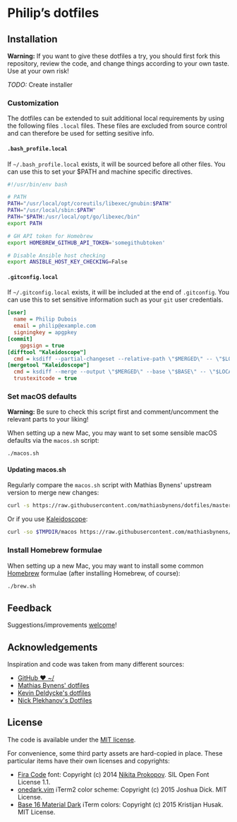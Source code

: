 # Philip’s dotfiles

## Installation

**Warning:** If you want to give these dotfiles a try, you should first fork this repository, review the code, and change things according to your own taste. Use at your own risk!

_TODO:_ Create installer

### Customization

The dotfiles can be extended to suit additional local requirements by using the following files `.local` files. These files are excluded from source control and can therefore be used for setting sesitive info.

#### `.bash_profile.local`

If `~/.bash_profile.local` exists, it will be sourced before all other files. You can use this to set your $PATH and machine specific directives.

```bash
#!/usr/bin/env bash

# PATH
PATH="/usr/local/opt/coreutils/libexec/gnubin:$PATH"
PATH="/usr/local/sbin:$PATH"
PATH="$PATH:/usr/local/opt/go/libexec/bin"
export PATH

# GH API token for Homebrew
export HOMEBREW_GITHUB_API_TOKEN='somegithubtoken'

# Disable Ansible host checking
export ANSIBLE_HOST_KEY_CHECKING=False
```

#### `.gitconfig.local`

If `~/.gitconfig.local` exists, it will be included at the end of `.gitconfig`. You can use this to set sensitive information such as your `git` user credentials.

```ini
[user]
  name = Philip Dubois
  email = philip@example.com
  signingkey = apgpkey
[commit]
	gpgsign = true
[difftool "Kaleidoscope"]
  cmd = ksdiff --partial-changeset --relative-path \"$MERGED\" -- \"$LOCAL\" \"$REMOTE\"
[mergetool "Kaleidoscope"]
  cmd = ksdiff --merge --output \"$MERGED\" --base \"$BASE\" -- \"$LOCAL\" --snapshot \"$REMOTE\" --snapshot
  trustexitcode = true
```

### Set macOS defaults

**Warning:** Be sure to check this script first and comment/uncomment the relevant parts to your liking!

When setting up a new Mac, you may want to set some sensible macOS defaults via the `macos.sh` script:
```bash
./macos.sh
```

#### Updating macos.sh

Regularly compare the `macos.sh` script with Mathias Bynens' upstream version to merge new changes:
```bash
curl -s https://raw.githubusercontent.com/mathiasbynens/dotfiles/master/.macos | diff -u - macos.sh
```

Or if you use [Kaleidoscope](http://www.kaleidoscopeapp.com/):
```bash
curl -so $TMPDIR/macos https://raw.githubusercontent.com/mathiasbynens/dotfiles/master/.macos; ksdiff $TMPDIR/macos macos.sh
```

### Install Homebrew formulae

When setting up a new Mac, you may want to install some common [Homebrew](http://brew.sh/) formulae (after installing Homebrew, of course):

```bash
./brew.sh
```

## Feedback

Suggestions/improvements [welcome](https://github.com/duboisph/dotfiles/issues)!

## Acknowledgements

Inspiration and code was taken from many different sources:

-   [GitHub ❤ ~/](http://dotfiles.github.io/)
-   [Mathias Bynens' dotfiles](https://github.com/mathiasbynens/dotfiles)
-   [Kevin Deldycke's dotfiles](https://github.com/kdeldycke/dotfiles)
-   [Nick Plekhanov's Dotfiles](https://github.com/nicksp/dotfiles)

## License

The code is available under the [MIT license](https://github.com/duboisph/dotfiles/blob/master/LICENSE).

For convenience, some third party assets are hard-copied in place. These particular items have their own licenses and copyrights:

-   [Fira Code](https://github.com/tonsky/FiraCode) font: Copyright (c) 2014 [Nikita Prokopov](http://tonsky.me). SIL Open Font License 1.1.
-   [onedark.vim](https://github.com/joshdick/onedark.vim) iTerm2 color scheme: Copyright (c) 2015 Joshua Dick. MIT License.
-   [Base 16 Material Dark](https://github.com/kristijanhusak/vim-hybrid-material) iTerm colors: Copyright (c) 2015 Kristijan Husak. MIT License.
